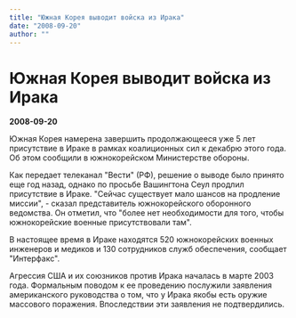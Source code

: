 ```yaml
---
title: "Южная Корея выводит войска из Ирака"
date: "2008-09-20"
author: ""
---
```


# Южная Корея выводит войска из Ирака

**2008-09-20** 

Южная Корея намерена завершить продолжающееся уже 5 лет присутствие в Ираке в рамках коалиционных сил к декабрю этого года. Об этом сообщили в южнокорейском Министерстве обороны.

Как передает телеканал "Вести" (РФ), решение о выводе было принято еще год назад, однако по просьбе Вашингтона Сеул продлил присутствие в Ираке. "Сейчас существует мало шансов на продление миссии", - сказал представитель южнокорейского оборонного ведомства. Он отметил, что "более нет необходимости для того, чтобы южнокорейские военные присутствовали там".

В настоящее время в Ираке находятся 520 южнокорейских военных инженеров и медиков и 130 сотрудников служб обеспечения, сообщает "Интерфакс".

Агрессия США и их союзников против Ирака началась в марте 2003 года. Формальным поводом к ее проведению послужили заявления американского руководства о том, что у Ирака якобы есть оружие массового поражения. Впоследствии эти заявления не подтвердились.